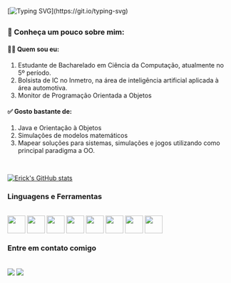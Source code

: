 [![Typing SVG](https://readme-typing-svg.herokuapp.com?font=Fira+Code&size=22&duration=6000&pause=1000&color=00F783&width=435&lines=Seja+bem-vindo+ao+meu+perfil!;Welcome+to+my+profile!)](https://git.io/typing-svg)
##

### 📌 Conheça um pouco sobre mim:

#### 👨‍💻 Quem sou eu:
1. Estudante de Bacharelado em Ciência da Computação, atualmente no 5º período.
2. Bolsista de IC no Inmetro, na área de inteligência artificial aplicada à área automotiva.
3. Monitor de Programação Orientada a Objetos

#### ✅ Gosto bastante de:
1. Java e Orientação à Objetos
2. Simulações de modelos matemáticos
3. Mapear soluções para sistemas, simulações e jogos utilizando como principal paradigma a OO.

<br>
  <div align="right">
  <div align="left">
    
  [![Erick's GitHub stats](https://github-readme-stats.vercel.app/api?username=erick1-618&show_icons=true&theme=merko&bg_color=00000000)](https://github.com/erick1-618/github-readme-stats)

  ### Linguagens e Ferramentas

  <div style='display: inline_block' align="left"><br>
    <img align="center" height=40 weidth=40 src='https://cdn.jsdelivr.net/gh/devicons/devicon@latest/icons/java/java-original.svg'/> 
    <img align="center" height=40 weidth=40 src='https://cdn.jsdelivr.net/gh/devicons/devicon@latest/icons/spring/spring-original.svg'/>  
    <img align="center" height=40 weidth=40 src='https://cdn.jsdelivr.net/gh/devicons/devicon@latest/icons/javascript/javascript-original.svg'/> 
    <img align="center" height=40 weidth=40 src='https://cdn.jsdelivr.net/gh/devicons/devicon@latest/icons/nodejs/nodejs-original.svg'/> 
    <img align="center" height=40 weidth=40 src='https://cdn.jsdelivr.net/gh/devicons/devicon@latest/icons/c/c-original.svg'/> 
    <img align="center" height=40 weidth=40 src='https://cdn.jsdelivr.net/gh/devicons/devicon@latest/icons/insomnia/insomnia-original.svg'/> 
    <img align="center" height=40 weidth=40 src='https://cdn.jsdelivr.net/gh/devicons/devicon@latest/icons/mysql/mysql-original.svg'/> 
    <img align="center" height=40 weidth=40 src='https://cdn.jsdelivr.net/gh/devicons/devicon@latest/icons/mongodb/mongodb-original.svg'/> 
  </div>

  ### Entre em contato comigo

  <div style='display: inline_block' align="left"><br>
    <a href="https://www.linkedin.com/in/erick1618/" target= "_blank" ><img align="center" src='https://img.shields.io/badge/LinkedIn-0077B5?style=for-the-badge&logo=linkedin&logoColor=white'/></a>
    <a href='mailto:erickcefetbcc@gmail.com' target= "_blank" ><img align="center" src='https://img.shields.io/badge/Gmail-D14836?style=for-the-badge&logo=gmail&logoColor=white'/></a>
    
  </div>
  </div>
</br>
